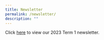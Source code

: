```yaml
---
title: Newsletter
permalink: /newsletter/
description: ""
---
```

Click [here](/files/2023/2023%20term1%20newsletter_compressed.pdf) to view our 2023 Term 1 newsletter.